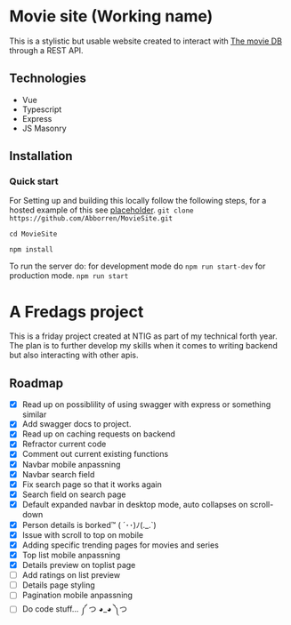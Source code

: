 # Movie site (Working name)
This is a stylistic but usable website created to interact with [The movie DB](https://www.themoviedb.org/) through a REST API.

## Technologies
* Vue
* Typescript
* Express
* JS Masonry
## Installation

### Quick start
For Setting up and building this locally follow the following steps, for a hosted example of this see [placeholder](example.com).
``
git clone https://github.com/Abborren/MovieSite.git
``

``
cd MovieSite
``

``
npm install
``

To run the server do:
for development mode do
``npm run start-dev`` 
for production mode.
``npm run start``


# A Fredags project
This is a friday project created at NTIG as part of my technical forth year.
The plan is to further develop my skills when it comes to writing backend but also interacting with other apis.

## Roadmap

- [X] Read up on possiblility of using swagger with express or something similar
- [X] Add swagger docs to project.
- [X] Read up on caching requests on backend
- [X] Refractor current code
- [X] Comment out current existing functions
- [X] Navbar mobile anpassning
- [X] Navbar search field
- [X] Fix search page so that it works again
- [X] Search field on search page
- [X] Default expanded navbar in desktop mode, auto collapses on scroll-down
- [X] Person details is borked™ ( ´･･)ﾉ(._.`)
- [X] Issue with scroll to top on mobile
- [X] Adding specific trending pages for movies and series
- [X] Top list mobile anpassning
- [x] Details preview on toplist page
- [ ] Add ratings on list preview
- [ ] Details page styling
- [ ] Pagination mobile anpassning
- [ ] Do code stuff... ༼ つ ◕_◕ ༽つ